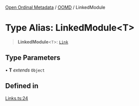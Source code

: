 [Open Ordinal Metadata](../../README.md) / [OOMD](../README.md) / LinkedModule

# Type Alias: LinkedModule\<T\>

> **LinkedModule**\<`T`\>: [`Link`](Link.md)

## Type Parameters

• **T** *extends* `Object`

## Defined in

[Links.ts:24](https://github.com/open-ordinal/open-ordinal-metadata/blob/e842098b1fb29e1be4b5533286ecbbaaac36ff64/src/Links.ts#L24)
